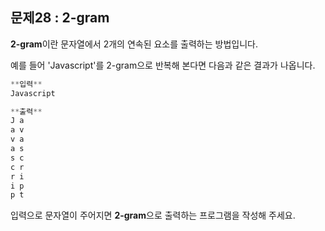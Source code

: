 ## 문제28 : 2-gram

**2-gram**이란 문자열에서 2개의 연속된 요소를 출력하는 방법입니다.

예를 들어 'Javascript'를 2-gram으로 반복해 본다면 다음과 같은 결과가 나옵니다.

```jsx
**입력**
Javascript

**출력**
J a
a v
v a
a s
s c
c r
r i
i p
p t
```

입력으로 문자열이 주어지면 **2-gram**으로 출력하는 프로그램을 작성해 주세요.
